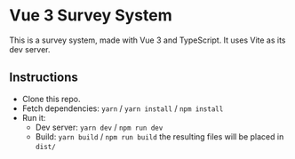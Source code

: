 # Vue 3 Survey System



This is a survey system, made with Vue 3 and TypeScript. It uses Vite as its dev server.

## Instructions

- Clone this repo.
- Fetch dependencies: `yarn` / `yarn install` / `npm install`
- Run it:
  - Dev server: `yarn dev` / `npm run dev`
  - Build: `yarn build` / `npm run build` 
    the resulting files will be placed in `dist/`
